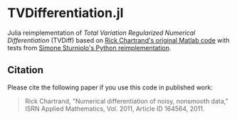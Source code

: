 # TVDifferentiation.jl

Julia reimplementation of *Total Variation Regularized Numerical Differentiation* (TVDiff) based on [Rick Chartrand's original Matlab code](https://sites.google.com/site/dnartrahckcir/home/tvdiff-code) with tests from [Simone Sturniolo's Python reimplementation](https://github.com/stur86/tvregdiff).

## Citation
Please cite the following paper if you use this code in published work:
> Rick Chartrand, "Numerical differentiation of noisy, nonsmooth data," ISRN Applied Mathematics, Vol. 2011, Article ID 164564, 2011. 
